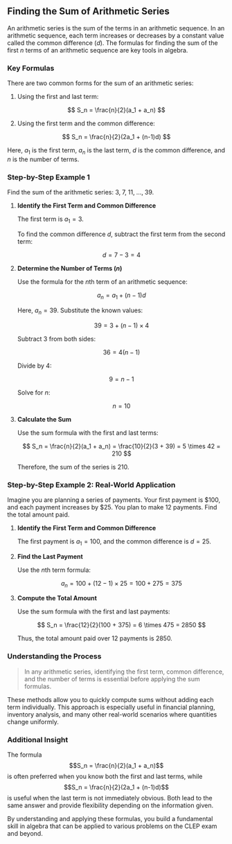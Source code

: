 ## Finding the Sum of Arithmetic Series

An arithmetic series is the sum of the terms in an arithmetic sequence. In an arithmetic sequence, each term increases or decreases by a constant value called the common difference ($d$). The formulas for finding the sum of the first $n$ terms of an arithmetic sequence are key tools in algebra.

### Key Formulas

There are two common forms for the sum of an arithmetic series:

1. Using the first and last term:

$$
S_n = \frac{n}{2}(a_1 + a_n)
$$

2. Using the first term and the common difference:

$$
S_n = \frac{n}{2}(2a_1 + (n-1)d)
$$

Here, $a_1$ is the first term, $a_n$ is the last term, $d$ is the common difference, and $n$ is the number of terms.

### Step-by-Step Example 1

Find the sum of the arithmetic series: $3,\; 7,\; 11, \; \ldots,\; 39$.

1. **Identify the First Term and Common Difference**

   The first term is $a_1 = 3$. 

   To find the common difference $d$, subtract the first term from the second term:

   $$
d = 7 - 3 = 4
   $$

2. **Determine the Number of Terms ($n$)**

   Use the formula for the $n$th term of an arithmetic sequence:

   $$
a_n = a_1 + (n-1)d
   $$

   Here, $a_n = 39$. Substitute the known values:

   $$
39 = 3 + (n-1)\times 4
   $$

   Subtract $3$ from both sides:

   $$
36 = 4(n-1)
   $$

   Divide by $4$:

   $$
9 = n-1
   $$

   Solve for $n$:

   $$
n = 10
   $$

3. **Calculate the Sum**

   Use the sum formula with the first and last terms:

   $$
S_n = \frac{n}{2}(a_1 + a_n) = \frac{10}{2}(3 + 39) = 5 \times 42 = 210
   $$

   Therefore, the sum of the series is $210$.

### Step-by-Step Example 2: Real-World Application

Imagine you are planning a series of payments. Your first payment is $100, and each payment increases by $25. You plan to make $12$ payments. Find the total amount paid.

1. **Identify the First Term and Common Difference**

   The first payment is $a_1 = 100$, and the common difference is $d = 25$.

2. **Find the Last Payment**

   Use the $n$th term formula:

   $$
a_n = 100 + (12-1)\times 25 = 100 + 275 = 375
   $$

3. **Compute the Total Amount**

   Use the sum formula with the first and last payments:

   $$
S_n = \frac{12}{2}(100 + 375) = 6 \times 475 = 2850
   $$

   Thus, the total amount paid over $12$ payments is $2850$.

### Understanding the Process

> In any arithmetic series, identifying the first term, common difference, and the number of terms is essential before applying the sum formulas.

These methods allow you to quickly compute sums without adding each term individually. This approach is especially useful in financial planning, inventory analysis, and many other real-world scenarios where quantities change uniformly.

### Additional Insight

The formula $$S_n = \frac{n}{2}(a_1 + a_n)$$ is often preferred when you know both the first and last terms, while $$S_n = \frac{n}{2}(2a_1 + (n-1)d)$$ is useful when the last term is not immediately obvious. Both lead to the same answer and provide flexibility depending on the information given.

By understanding and applying these formulas, you build a fundamental skill in algebra that can be applied to various problems on the CLEP exam and beyond.